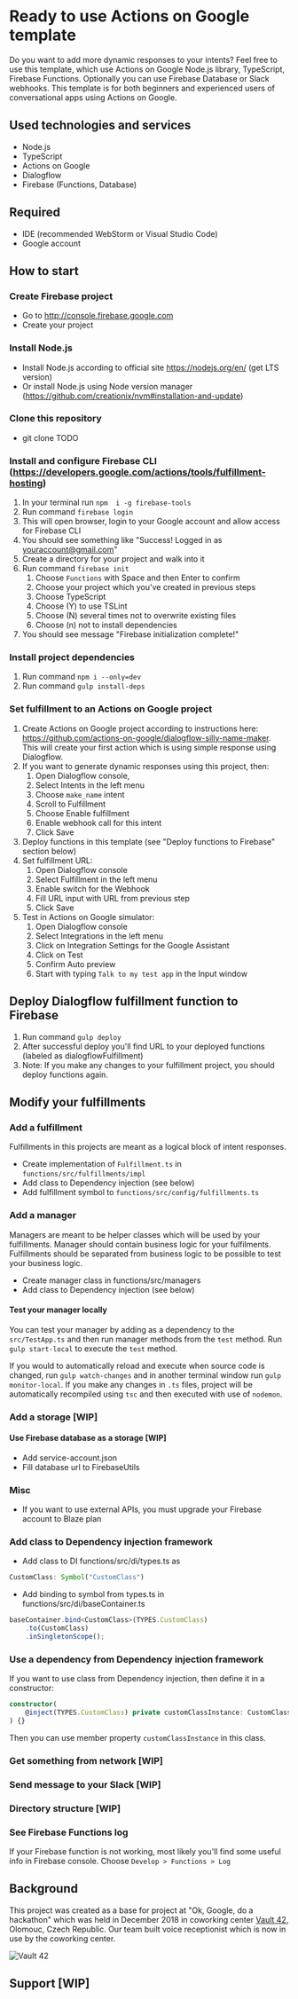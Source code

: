 # Ready to use Actions on Google template

Do you want to add more dynamic responses to your intents? Feel free to use this template, which use Actions on Google Node.js library, TypeScript, Firebase Functions. Optionally you can use Firebase Database or Slack webhooks. This template is for both beginners and experienced users of conversational apps using Actions on Google.

## Used technologies and services

- Node.js
- TypeScript
- Actions on Google
- Dialogflow
- Firebase (Functions, Database)

## Required

* IDE (recommended WebStorm or Visual Studio Code)
* Google account

## How to start

### Create Firebase project

* Go to http://console.firebase.google.com
* Create your project

### Install Node.js

- Install Node.js according to official site https://nodejs.org/en/ (get LTS version)
- Or install Node.js using Node version manager (https://github.com/creationix/nvm#installation-and-update)

### Clone this repository

- git clone TODO

### Install and configure Firebase CLI (https://developers.google.com/actions/tools/fulfillment-hosting)

1. In your terminal run `npm  i -g firebase-tools`
2. Run command `firebase login`
3. This will open browser, login to your Google account and allow access for Firebase CLI
4. You should see something like "Success! Logged in as youraccount@gmail.com"
5. Create a directory for your project and walk into it
6. Run command `firebase init`
   1. Choose `Functions` with Space and then Enter to confirm
   2. Choose your project which you've created in previous steps
   3. Choose TypeScript
   4. Choose (Y) to use TSLint
   5. Choose (N) several times not to overwrite existing files
   6. Choose (n) not to install dependencies
7. You should see message "Firebase initialization complete!"

### Install project dependencies 

1. Run command `npm i --only=dev`
2. Run command `gulp install-deps`

### Set fulfillment to an Actions on Google project

1. Create Actions on Google project according to instructions here: https://github.com/actions-on-google/dialogflow-silly-name-maker. This will create your first action which is using simple response using Dialogflow.
2. If you want to generate dynamic responses using this project, then:
   1. Open Dialogflow console,
   2. Select Intents in the left menu
   3. Choose `make_name` intent
   4. Scroll to Fulfillment
   5. Choose Enable fulfillment
   6. Enable webhook call for this intent
   7. Click Save
3. Deploy functions in this template (see "Deploy functions to Firebase" section below)
4. Set fulfillment URL:
   1. Open Dialogflow console
   2. Select Fulfillment in the left menu
   3. Enable switch for the Webhook 
   4. Fill URL input with URL from previous step
   5. Click Save
5. Test in Actions on Google simulator:
   1. Open Dialogflow console
   2. Select Integrations in the left menu
   3. Click on Integration Settings for the Google Assistant
   4. Click on Test
   5. Confirm Auto preview
   6. Start with typing `Talk to my test app` in the Input window

## Deploy Dialogflow fulfillment function to Firebase

1. Run command `gulp deploy`
2. After successful deploy you'll find URL to your deployed functions (labeled as dialogflowFulfillment)
3. Note: If you make any changes to your fulfillment project, you should deploy functions again.

## Modify your fulfillments

### Add a fulfillment

Fulfillments in this projects are meant as a logical block of intent responses.

* Create implementation of `Fulfillment.ts` in `functions/src/fulfillments/impl`
* Add class to Dependency injection (see below)
* Add fulfillment symbol to `functions/src/config/fulfillments.ts`

### Add a manager

Managers are meant to be helper classes which will be used by your fulfillments. Manager should contain business logic for your fulfilments. Fulfillments should be separated from business logic to be possible to test your business logic.

* Create manager class in functions/src/managers
* Add class to Dependency injection (see below)

#### Test your manager locally

You can test your manager by adding as a dependency to the `src/TestApp.ts` and then run manager methods from the `test` method. Run `gulp start-local` to execute the `test` method.

If you would to automatically reload and execute when source code is changed, run `gulp watch-changes` and in another terminal window run `gulp monitor-local`. If you make any changes in `.ts` files, project will be automatically recompiled using `tsc` and then executed with use of `nodemon`.

### Add a storage [WIP]

#### Use Firebase database as a storage [WIP]

* Add service-account.json
* Fill database url to FirebaseUtils

### Misc

* If you want to use external APIs, you must upgrade your Firebase account to Blaze plan

### Add class to Dependency injection framework

* Add class to DI functions/src/di/types.ts as

```typescript
CustomClass: Symbol("CustomClass")
```

* Add binding to symbol from types.ts in functions/src/di/baseContainer.ts

```typescript
baseContainer.bind<CustomClass>(TYPES.CustomClass)
    .to(CustomClass)
    .inSingletonScope();
```

### Use a dependency from Dependency injection framework

If you want to use class from Dependency injection, then define it in a constructor:

```typescript
constructor(
	@inject(TYPES.CustomClass) private customClassInstance: CustomClass,
) {}
```

Then you can use member property `customClassInstance` in this class.

### Get something from network [WIP]

### Send message to your Slack [WIP]

### Directory structure [WIP]

### See Firebase Functions log

If your Firebase function is not working, most likely you'll find some useful info in Firebase console. Choose `Develop > Functions > Log`

## Background

This project was created as a base for project at "Ok, Google, do a hackathon" which was held in December 2018 in coworking center [Vault 42](http://www.vault42.cz), Olomouc, Czech Republic. Our team built voice receptionist which is now in use by the coworking center. 

![Vault 42](https://www.vault42.cz/wp-content/uploads/2018/10/Vault42_interioriorphoto_byJK-10.png)

## Support [WIP]